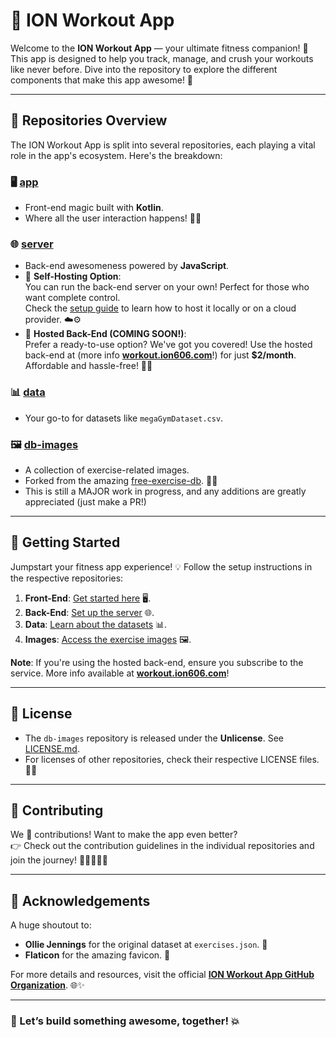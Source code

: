 # 🚀 ION Workout App

Welcome to the **ION Workout App** — your ultimate fitness companion! 💪 This app is designed to help you track, manage, and crush your workouts like never before. Dive into the repository to explore the different components that make this app awesome! 🎉

---

## 📂 Repositories Overview

The ION Workout App is split into several repositories, each playing a vital role in the app's ecosystem. Here's the breakdown:

### 🖥️ **[app](https://github.com/ION-WorkoutApp/app)**
- Front-end magic built with **Kotlin**.  
- Where all the user interaction happens! 🎨✨  

### 🌐 **[server](https://github.com/ION-WorkoutApp/server)**
- Back-end awesomeness powered by **JavaScript**.  
- 🌟 **Self-Hosting Option**:  
  You can run the back-end server on your own! Perfect for those who want complete control.  
  Check the [setup guide](https://github.com/ION-WorkoutApp/server?tab=readme-ov-file#setup) to learn how to host it locally or on a cloud provider. ☁️⚙️  
- 🚀 **Hosted Back-End (COMING SOON!)**:  
  Prefer a ready-to-use option? We've got you covered! Use the hosted back-end at (more info **[workout.ion606.com](https://workout.ion606.com)**!) for just **$2/month**. Affordable and hassle-free! 💸🔗  

### 📊 **[data](https://github.com/ION-WorkoutApp/data)**
- Your go-to for datasets like `megaGymDataset.csv`.  

### 🖼️ **[db-images](https://github.com/ION-WorkoutApp/db-images)**
- A collection of exercise-related images.  
- Forked from the amazing [free-exercise-db](https://github.com/yuhonas/free-exercise-db). 🌟📸
- This is still a MAJOR work in progress, and any additions are greatly appreciated (just make a PR!)

---

## 🚀 Getting Started

Jumpstart your fitness app experience! 💡 Follow the setup instructions in the respective repositories:

1. **Front-End**: [Get started here](https://github.com/ION-WorkoutApp/app) 🖥️.  
2. **Back-End**: [Set up the server](https://github.com/ION-WorkoutApp/server) 🌐.  
3. **Data**: [Learn about the datasets](https://github.com/ION-WorkoutApp/data) 📊.  
4. **Images**: [Access the exercise images](https://github.com/ION-WorkoutApp/db-images) 🖼️.  

**Note**: If you're using the hosted back-end, ensure you subscribe to the service. More info available at **[workout.ion606.com](https://workout.ion606.com)**!

---

## 📜 License

- The `db-images` repository is released under the **Unlicense**. See [LICENSE.md](https://github.com/ION-WorkoutApp/db-images/blob/main/LICENSE.md).  
- For licenses of other repositories, check their respective LICENSE files. 📄✨

---

## 🤝 Contributing

We 💖 contributions! Want to make the app even better?  
👉 Check out the contribution guidelines in the individual repositories and join the journey! 🚀👩‍💻👨‍💻  

---

## 🌟 Acknowledgements

A huge shoutout to:  
- **Ollie Jennings** for the original dataset at `exercises.json`. 🙌  
- **Flaticon** for the amazing favicon. 🎨  

For more details and resources, visit the official **[ION Workout App GitHub Organization](https://github.com/ION-WorkoutApp)**. 🌐✨  

---

### 🎯 Let’s build something awesome, together! 💥  

